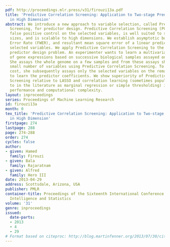 ```yaml
---
pdf: http://proceedings.mlr.press/v31/firouzi13a.pdf
title: 'Predictive Correlation Screening: Application to Two-stage Predictor Design
  in High Dimension'
abstract: We introduce a new approach to variable selection, called Predictive Correlation
  Screening, for predictor design. Predictive Correlation Screening (PCS) implements
  false positive control on the selected variables, is well suited to small sample
  sizes, and is scalable to high dimensions. We establish asymptotic bounds for Familywise
  Error Rate (FWER), and resultant mean square error of a linear predictor on the
  selected variables. We apply Predictive Correlation Screening to the following two-stage
  predictor design problem. An experimenter wants to learn a multivariate predictor
  of gene expressions based on successive biological samples assayed on mRNA arrays.
  She assays the whole genome on a few samples and from these assays she selects a
  small number of variables using Predictive Correlation Screening. To reduce assay
  cost, she subsequently assays only the selected variables on the remaining samples,
  to learn the predictor coefficients. We show superiority of Predictive Correlation
  Screening relative to LASSO and correlation learning (sometimes popularly referred
  to in the literature as marginal regression or simple thresholding) in terms of
  performance and computational complexity.
layout: inproceedings
series: Proceedings of Machine Learning Research
id: firouzi13a
month: 0
tex_title: 'Predictive Correlation Screening: Application to Two-stage Predictor Design
  in High Dimension'
firstpage: 274
lastpage: 288
page: 274-288
order: 274
cycles: false
author:
- given: Hamed
  family: Firouzi
- given: Bala
  family: Rajaratnam
- given: Alfred
  family: Hero III
date: 2013-04-29
address: Scottsdale, Arizona, USA
publisher: PMLR
container-title: Proceedings of the Sixteenth International Conference on Artificial
  Intelligence and Statistics
volume: '31'
genre: inproceedings
issued:
  date-parts:
  - 2013
  - 4
  - 29
# Format based on citeproc: http://blog.martinfenner.org/2013/07/30/citeproc-yaml-for-bibliographies/
---
```

